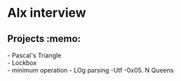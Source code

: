 <h1> Alx interview</h1>
<h2> Projects :memo: </h2>
- Pascal's Triangle <br>
- Lockbox<br>
- minimum operation
- LOg parsing
-Utf
-0x05. N Queens